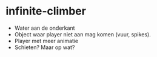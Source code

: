# infinite-climber

- Water aan de onderkant
- Object waar player niet aan mag komen (vuur, spikes).
- Player met meer animatie
- Schieten? Maar op wat?
